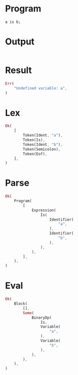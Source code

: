 # Program

```rustleaf
a is b;
```

# Output

```

```

# Result

```rust
Err(
    "Undefined variable: a",
)
```

# Lex

```rust
Ok(
    [
        Token(Ident, "a"),
        Token(Is),
        Token(Ident, "b"),
        Token(Semicolon),
        Token(Eof),
    ],
)
```

# Parse

```rust
Ok(
    Program(
        [
            Expression(
                Is(
                    Identifier(
                        "a",
                    ),
                    Identifier(
                        "b",
                    ),
                ),
            ),
        ],
    ),
)
```

# Eval

```rust
Ok(
    Block(
        [],
        Some(
            BinaryOp(
                Is,
                Variable(
                    "a",
                ),
                Variable(
                    "b",
                ),
            ),
        ),
    ),
)
```
